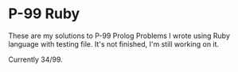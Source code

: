 # P-99 Ruby
These are my solutions to P-99 Prolog Problems I wrote using Ruby language with testing file.
It's not finished, I'm still working on it.

Currently 34/99.
